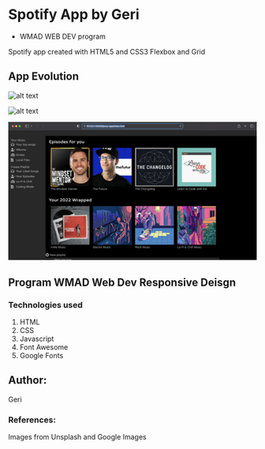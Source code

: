 # Spotify App by Geri

- WMAD WEB DEV program

Spotify app created with HTML5 and CSS3 Flexbox and Grid

## App Evolution

![alt text](./assets/images/spotyimage.png "image")

![alt text](./assets/images/images-readme.png "image")

![alt text](./assets/images/readme-evolution.png "image")

## Program WMAD Web Dev Responsive Deisgn

### Technologies used

1. HTML
2. CSS
3. Javascript
4. Font Awesome
5. Google Fonts

## Author:

Geri

### References:

Images from Unsplash and Google Images
